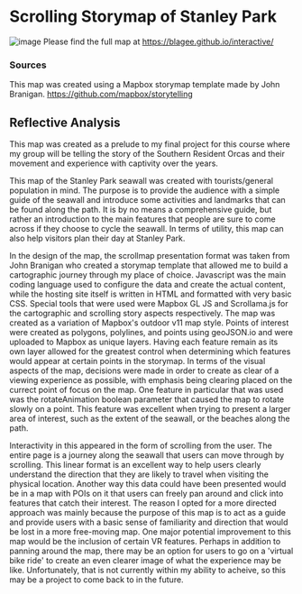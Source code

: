 # Scrolling Storymap of Stanley Park

![image](https://user-images.githubusercontent.com/77645885/112242428-13d12500-8c09-11eb-8e28-a4f797022d75.png)
Please find the full map at https://blagee.github.io/interactive/

### Sources

This map was created using a Mapbox storymap template made by John Branigan. https://github.com/mapbox/storytelling

## Reflective Analysis

This map was created as a prelude to my final project for this course where my group will be telling the story of the Southern Resident Orcas and their movement and experience with captivity over the years.

This map of the Stanley Park seawall was created with tourists/general population in mind. The purpose is to provide the audience with a simple guide of the seawall and introduce some activities and landmarks that can be found along the path. It is by no means a comprehensive guide, but rather an introduction to the main features that people are sure to come across if they choose to cycle the seawall. In terms of utility, this map can also help visitors plan their day at Stanley Park.

In the design of the map, the scrollmap presentation format was taken from John Branigan who created a storymap template that allowed me to build a cartographic journey through my place of choice. Javascript was the main coding language used to configure the data and create the actual content, while the hosting site itself is written in HTML and formatted with very basic CSS. Special tools that were used were Mapbox GL JS and Scrollama.js for the cartographic and scrolling story aspects respectively. The map was created as a variation of Mapbox's outdoor v11 map style. Points of interest were created as polygons, polylines, and points using geoJSON.io and were uploaded to Mapbox as unique layers. Having each feature remain as its own layer allowed for the greatest control when determining which features would appear at certain points in the storymap. In terms of the visual aspects of the map, decisions were made in order to create as clear of a viewing experience as possible, with emphasis being clearing placed on the currect point of focus on the map. One feature in particular that was used was the rotateAnimation boolean parameter that caused the map to rotate slowly on a point. This feature was excellent when trying to present a larger area of interest, such as the extent of the seawall, or the beaches along the path.

Interactivity in this appeared in the form of scrolling from the user. The entire page is a journey along the seawall that users can move through by scrolling. This linear format is an excellent way to help users clearly understand the direction that they are likely to travel when visiting the physical location. Another way this data could have been presented would be in a map with POIs on it that users can freely pan around and click into features that catch their interest. The reason I opted for a more directed approach was mainly because the purpose of this map is to act as a guide and provide users with a basic sense of familiarity and direction that would be lost in a more free-moving map. One major potential improvement to this map would be the inclusion of certain VR features. Perhaps in addition to panning around the map, there may be an option for users to go on a 'virtual bike ride' to create an even clearer image of what the experience may be like. Unfortunately, that is not currently within my ability to acheive, so this may be a project to come back to in the future.
